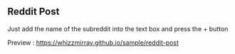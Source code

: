 
## Reddit Post

Just add the name of the subreddit into the text box and press the + button

Preview : https://whizzmirray.github.io/sample/reddit-post
